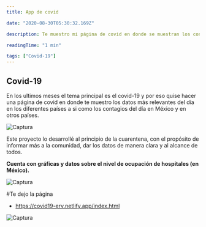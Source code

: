 ```yaml
---
title: App de covid

date: "2020-08-30T05:30:32.169Z"

description: Te muestro mi página de covid en donde se muestran los consejos para evitarlo así como los números de contagios al día, gráficas y más.

readingTime: "1 min"

tags: ["Covid-19"]
---
```


## Covid-19

En los ultimos meses el tema principal es el covid-19 y por eso quise hacer una página de covid en donde te muestro los datos más relevantes del día en los diferentes países a si como los contagios del día en México y en otros países.

![Captura](/captura2.png)

Este proyecto lo desarrollé al principio de la cuarentena, con el propósito de informar más a la comunidad, dar los datos de manera clara y al alcance de todos.

**Cuenta con gráficas y datos sobre el nivel de ocupación de hospitales (en México).**

![Captura](/captura3.png)

#Te dejo la página
- https://covid19-erv.netlify.app/index.html

![Captura](/captura1.png)
